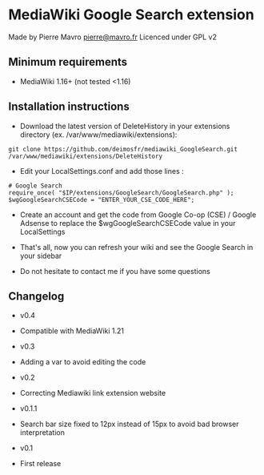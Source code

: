 MediaWiki Google Search extension
=================================

Made by Pierre Mavro <pierre@mavro.fr>
Licenced under GPL v2

Minimum requirements
--------------------

* MediaWiki 1.16+ (not tested <1.16)

Installation instructions
-------------------------

* Download the latest version of DeleteHistory in your extensions directory (ex. /var/www/mediawiki/extensions):
```
git clone https://github.com/deimosfr/mediawiki_GoogleSearch.git /var/www/mediawiki/extensions/DeleteHistory
```

* Edit your LocalSettings.conf and add those lines :
```
# Google Search
require_once( "$IP/extensions/GoogleSearch/GoogleSearch.php" );
$wgGoogleSearchCSECode = "ENTER_YOUR_CSE_CODE_HERE";
```
* Create an account and get the code from Google Co-op (CSE) / Google Adsense to replace the $wgGoogleSearchCSECode value in your LocalSettings

* That's all, now you can refresh your wiki and see the Google Search in your sidebar

* Do not hesitate to contact me if you have some questions

Changelog
---------
* v0.4
 * Compatible with MediaWiki 1.21

* v0.3
 * Adding a var to avoid editing the code

* v0.2
 * Correcting Mediawiki link extension website

* v0.1.1
 * Search bar size fixed to 12px instead of 15px to avoid bad browser interpretation

* v0.1
 * First release

